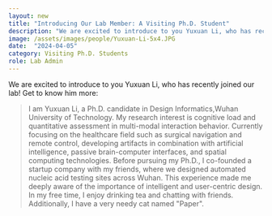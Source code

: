 ```yaml
---
layout: new
title: "Introducing Our Lab Member: A Visiting Ph.D. Student"
description: "We are excited to introduce to you Yuxuan Li, who has recently joined our lab! Get to know him more:"
image: /assets/images/people/Yuxuan-Li-5x4.JPG
date:  "2024-04-05"
category: Visiting Ph.D. Students
role: Lab Admin
---
```

We are excited to introduce to you Yuxuan Li, who has recently joined our lab! Get to know him more:

> I am Yuxuan Li, a Ph.D. candidate in Design Informatics,Wuhan University of Technology. My research interest is cognitive load and quantitative assessment in multi-modal interaction behavior. Currently focusing on the healthcare field such as surgical navigation and remote control, developing artifacts in combination with artificial intelligence, passive brain-computer interfaces, and spatial computing technologies. Before pursuing my Ph.D., I co-founded a startup company with my friends, where we designed automated nucleic acid testing sites across Wuhan. This experience made me deeply aware of the importance of intelligent and user-centric design. In my free time, I enjoy drinking tea and chatting with friends. Additionally, I have a very needy cat named "Paper".

